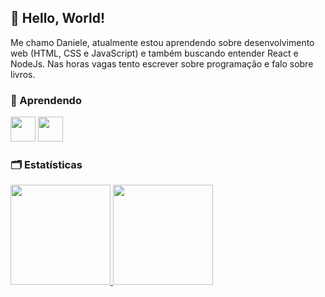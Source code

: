 ## :wave: Hello, World! </br>

Me chamo Daniele, atualmente estou aprendendo sobre desenvolvimento web (HTML, CSS e JavaScript) e também buscando entender React e NodeJs. Nas horas vagas tento escrever sobre programação e falo sobre livros.

### 📖 Aprendendo

<img src="https://cdn.jsdelivr.net/gh/devicons/devicon/icons/react/react-original.svg" width="40" height="40"/>         <img src="https://cdn.jsdelivr.net/gh/devicons/devicon/icons/nodejs/nodejs-original.svg" width="40" height="40"/>           

### 🗂 Estatísticas

<div>
<a href="https://github.com/DanieleOliveira1">
<img height="160em" src="https://github-readme-stats.vercel.app/api?username=DanieleOliveira1&show_icons=true&theme=radical&include_all_commits=true&count_private=true"/>
<img height="160em" src="https://github-readme-stats.vercel.app/api/top-langs/?username=DanieleOliveira1&layout=compact&langs_count=7&theme=radical"/>
</div>

